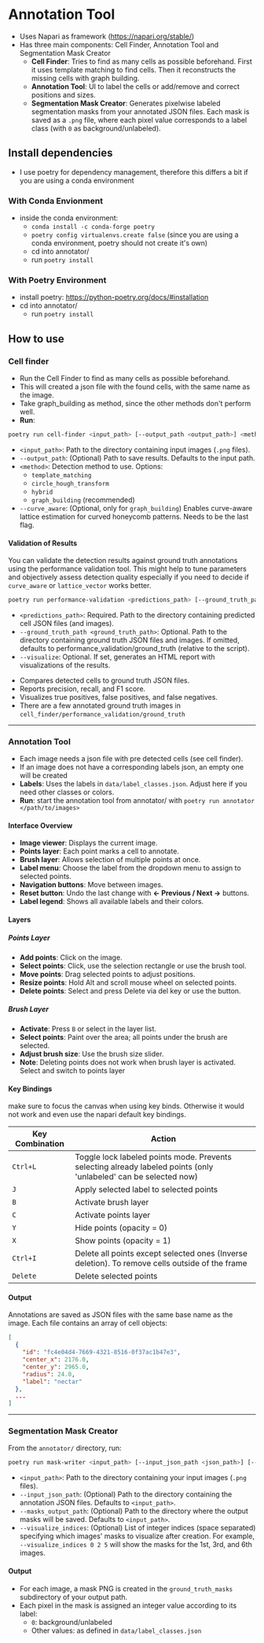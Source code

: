# Annotation Tool

- Uses Napari as framework (https://napari.org/stable/)
- Has three main components: Cell Finder, Annotation Tool and Segmentation Mask Creator
    - **Cell Finder**: Tries to find as many cells as possible beforehand. First it uses template matching to find cells. Then it reconstructs the missing cells with graph building.
    - **Annotation Tool**: UI to label the cells or add/remove and correct positions and sizes.
    - **Segmentation Mask Creator**: Generates pixelwise labeled segmentation masks from your annotated JSON files. Each mask is saved as a `.png` file, where each pixel value corresponds to a label class (with `0` as background/unlabeled).


## Install dependencies
- I use poetry for dependency management, therefore this differs a bit if you are using a conda environment

### With Conda Envionment
- inside the conda environment:
    - `conda install -c conda-forge poetry`
    - `poetry config virtualenvs.create false` (since you are using a conda environment, poetry should not create it's own)
    - cd into annotator/
    - run `poetry install`

### With Poetry Environment
- install poetry: https://python-poetry.org/docs/#installation
- cd into annotator/
    - run `poetry install`

## How to use

### Cell finder
- Run the Cell Finder to find as many cells as possible beforehand.
- This will created a json file with the found cells, with the same name as the image.
- Take graph_building as method, since the other methods don't perform well.
- **Run**:
```sh
poetry run cell-finder <input_path> [--output_path <output_path>] <method> [--curve_aware]
```

- `<input_path>`: Path to the directory containing input images (`.png` files).
- `--output_path`: (Optional) Path to save results. Defaults to the input path.
- `<method>`: Detection method to use. Options:
    - `template_matching`
    - `circle_hough_transform`
    - `hybrid`
    - `graph_building` (recommended)
- `--curve_aware`: (Optional, only for `graph_building`) Enables curve-aware lattice estimation for curved honeycomb patterns. Needs to be the last flag.

#### Validation of Results

You can validate the detection results against ground truth annotations using the performance validation tool.
This might help to tune parameters and objectively assess detection quality especially if you need to decide if `curve_aware` or `lattice_vector` works better.

```sh
poetry run performance-validation <predictions_path> [--ground_truth_path <ground_truth_path>] [--visualize]
```
- `<predictions_path>`: Required. Path to the directory containing predicted cell JSON files (and images).
- `--ground_truth_path <ground_truth_path>`: Optional. Path to the directory containing ground truth JSON files and images. If omitted, defaults to performance_validation/ground_truth (relative to the script).
- `--visualize`: Optional. If set, generates an HTML report with visualizations of the results.
<!-- -->
- Compares detected cells to ground truth JSON files.
- Reports precision, recall, and F1 score.
- Visualizes true positives, false positives, and false negatives.
- There are a few annotated ground truth images in `cell_finder/performance_validation/ground_truth`

---

### Annotation Tool
- Each image needs a json file with pre detected cells (see cell finder).
- If an image does not have a corresponding labels json, an empty one will be created
- **Labels**: Uses the labels in `data/label_classes.json`. Adjust here if you need other classes or colors.
- **Run**: start the annotation tool from annotator/ with `poetry run annotator </path/to/images>`

#### Interface Overview

- **Image viewer**: Displays the current image.
- **Points layer**: Each point marks a cell to annotate.
- **Brush layer**: Allows selection of multiple points at once.
- **Label menu**: Choose the label from the dropdown menu to assign to selected points.
- **Navigation buttons**: Move between images.
- **Reset button**: Undo the last change with **← Previous / Next →** buttons.
- **Label legend**: Shows all available labels and their colors.

#### Layers

##### Points Layer

- **Add points**: Click on the image.
- **Select points**: Click, use the selection rectangle or use the brush tool.
- **Move points**: Drag selected points to adjust positions.
- **Resize points**: Hold Alt and scroll mouse wheel on selected points.
- **Delete points**: Select and press Delete via del key or use the button.

##### Brush Layer

- **Activate**: Press `B` or select in the layer list.
- **Select points**: Paint over the area; all points under the brush are selected.
- **Adjust brush size**: Use the brush size slider.
- **Note**: Deleting points does not work when brush layer is activated. Select and switch to points layer

#### Key Bindings
make sure to focus the canvas when using key binds. Otherwise it would not work and even use the napari default key bindings.

| Key Combination | Action |
|-----------------|--------|
| `Ctrl+L`        | Toggle lock labeled points mode. Prevents selecting already labeled points (only 'unlabeled' can be selected now) |
| `J`             | Apply selected label to selected points |
| `B`             | Activate brush layer |
| `C`             | Activate points layer |
| `Y`             | Hide points (opacity = 0) |
| `X`             | Show points (opacity = 1) |
| `Ctrl+I`        | Delete all points except selected ones (Inverse deletion). To remove cells outside of the frame |
| `Delete`        | Delete selected points |

#### Output

Annotations are saved as JSON files with the same base name as the image. Each file contains an array of cell objects:

```json
[
  {
    "id": "fc4e04d4-7669-4321-8516-0f37ac1b47e3",
    "center_x": 2176.0,
    "center_y": 2965.0,
    "radius": 24.0,
    "label": "nectar"
  },
  ...
]
```

---

### Segmentation Mask Creator

From the `annotator/` directory, run:

```sh
poetry run mask-writer <input_path> [--input_json_path <json_path>] [--masks_output_path <output_path>] [--visualize_indices N [N ...]]
```

- `<input_path>`: Path to the directory containing your input images (`.png` files).
- `--input_json_path`: (Optional) Path to the directory containing the annotation JSON files. Defaults to `<input_path>`.
- `--masks_output_path`: (Optional) Path to the directory where the output masks will be saved. Defaults to `<input_path>`.
- `--visualize_indices`: (Optional) List of integer indices (space separated) specifying which images' masks to visualize after creation. For example, `--visualize_indices 0 2 5` will show the masks for the 1st, 3rd, and 6th images.

#### Output

- For each image, a mask PNG is created in the `ground_truth_masks` subdirectory of your output path.
- Each pixel in the mask is assigned an integer value according to its label:
    - `0`: background/unlabeled
    - Other values: as defined in `data/label_classes.json`